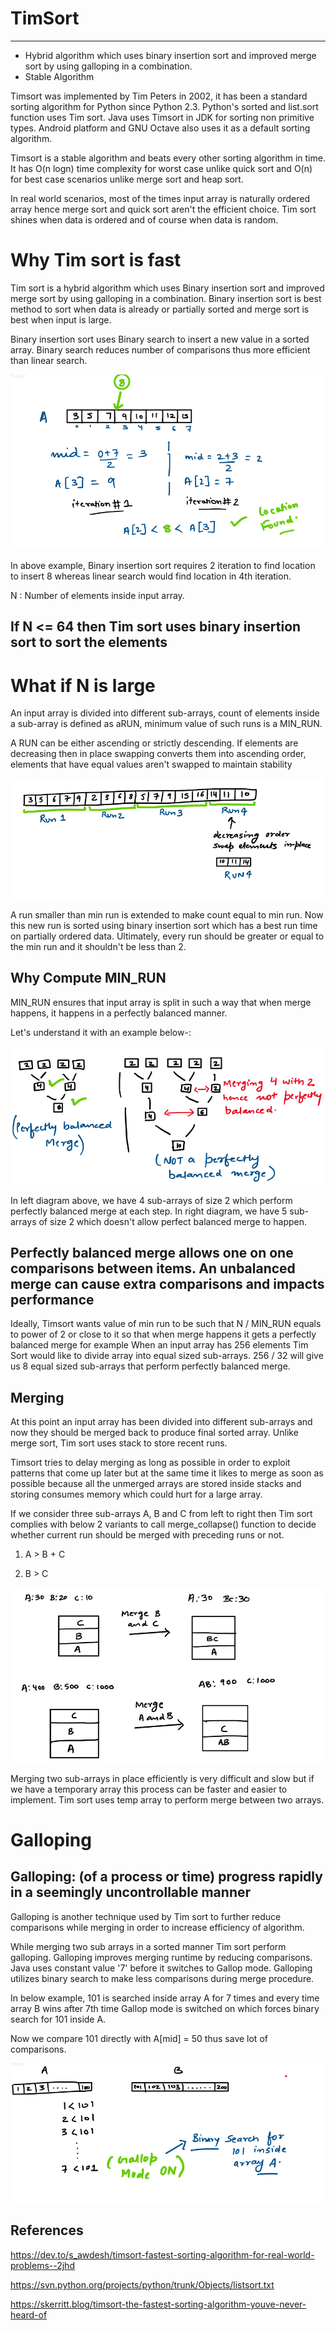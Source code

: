 # TimSort

---

- Hybrid algorithm which uses binary insertion sort and improved merge sort by using galloping in a combination.
- Stable Algorithm

Timsort was implemented by Tim Peters in 2002, it has been a standard sorting algorithm for Python since Python 2.3. Python's sorted and list.sort function uses Tim sort. Java uses Timsort in JDK for sorting non primitive types. Android platform and GNU Octave also uses it as a default sorting algorithm.

Timsort is a stable algorithm and beats every other sorting algorithm in time. It has O(n logn) time complexity for worst case unlike quick sort and O(n) for best case scenarios unlike merge sort and heap sort.

In real world scenarios, most of the times input array is naturally ordered array hence merge sort and quick sort aren't the efficient choice. Tim sort shines when data is ordered and of course when data is random.

# Why Tim sort is fast

Tim sort is a hybrid algorithm which uses Binary insertion sort and improved merge sort by using galloping in a combination. Binary insertion sort is best method to sort when data is already or partially sorted and merge sort is best when input is large.

Binary insertion sort uses Binary search to insert a new value in a sorted array. Binary search reduces number of comparisons thus more efficient than linear search.

![Sort](media/TimSort-image1.png)

In above example, Binary insertion sort requires 2 iteration to find location to insert 8 whereas linear search would find location in 4th iteration.

N : Number of elements inside input array.

## If N <= 64 then Tim sort uses binary insertion sort to sort the elements

# What if N is large

An input array is divided into different sub-arrays, count of elements inside a sub-array is defined as aRUN, minimum value of such runs is a MIN_RUN.

A RUN can be either ascending or strictly descending. If elements are decreasing then in place swapping converts them into ascending order, elements that have equal values aren't swapped to maintain stability

![RUN](media/TimSort-image2.png)

A run smaller than min run is extended to make count equal to min run. Now this new run is sorted using binary insertion sort which has a best run time on partially ordered data. Ultimately, every run should be greater or equal to the min run and it shouldn't be less than 2.

## Why Compute MIN_RUN

MIN_RUN ensures that input array is split in such a way that when merge happens, it happens in a perfectly balanced manner.

Let's understand it with an example below-:

![Merge](media/TimSort-image3.png)

In left diagram above, we have 4 sub-arrays of size 2 which perform perfectly balanced merge at each step. In right diagram, we have 5 sub-arrays of size 2 which doesn't allow perfect balanced merge to happen.

## Perfectly balanced merge allows one on one comparisons between items. An unbalanced merge can cause extra comparisons and impacts performance

Ideally, Timsort wants value of min run to be such that N / MIN_RUN equals to power of 2 or close to it so that when merge happens it gets a perfectly balanced merge for example When an input array has 256 elements Tim Sort would like to divide array into equal sized sub-arrays. 256 / 32 will give us 8 equal sized sub-arrays that perform perfectly balanced merge.

## Merging

At this point an input array has been divided into different sub-arrays and now they should be merged back to produce final sorted array. Unlike merge sort, Tim sort uses stack to store recent runs.

Timsort tries to delay merging as long as possible in order to exploit patterns that come up later but at the same time it likes to merge as soon as possible because all the unmerged arrays are stored inside stacks and storing consumes memory which could hurt for a large array.

If we consider three sub-arrays A, B and C from left to right then Tim sort complies with below 2 variants to call merge_collapse() function to decide whether current run should be merged with preceding runs or not.

1. A > B + C

2. B > C

![stack](media/TimSort-image4.png)

Merging two sub-arrays in place efficiently is very difficult and slow but if we have a temporary array this process can be faster and easier to implement. Tim sort uses temp array to perform merge between two arrays.

# Galloping

## Galloping: (of a process or time) progress rapidly in a seemingly uncontrollable manner

Galloping is another technique used by Tim sort to further reduce comparisons while merging in order to increase efficiency of algorithm.

While merging two sub arrays in a sorted manner Tim sort perform galloping. Galloping improves merging runtime by reducing comparisons. Java uses constant value '7' before it switches to Gallop mode. Galloping utilizes binary search to make less comparisons during merge procedure.

In below example, 101 is searched inside array A for 7 times and every time array B wins after 7th time Gallop mode is switched on which forces binary search for 101 inside A.

Now we compare 101 directly with A[mid] = 50 thus save lot of comparisons.

![gallop](media/TimSort-image5.png)

## References

<https://dev.to/s_awdesh/timsort-fastest-sorting-algorithm-for-real-world-problems--2jhd>

<https://svn.python.org/projects/python/trunk/Objects/listsort.txt>

<https://skerritt.blog/timsort-the-fastest-sorting-algorithm-youve-never-heard-of>
